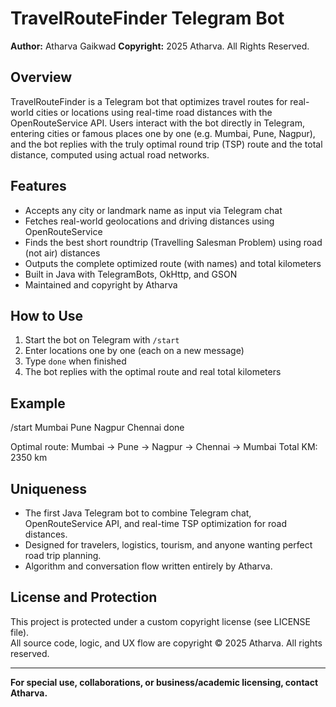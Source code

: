 # TravelRouteFinder Telegram Bot

**Author:** Atharva Gaikwad
**Copyright:** 2025 Atharva. All Rights Reserved.

## Overview

TravelRouteFinder is a Telegram bot that optimizes travel routes for real-world cities or locations using real-time road distances with the OpenRouteService API. Users interact with the bot directly in Telegram, entering cities or famous places one by one (e.g. Mumbai, Pune, Nagpur), and the bot replies with the truly optimal round trip (TSP) route and the total distance, computed using actual road networks.

## Features

- Accepts any city or landmark name as input via Telegram chat
- Fetches real-world geolocations and driving distances using OpenRouteService
- Finds the best short roundtrip (Travelling Salesman Problem) using road (not air) distances
- Outputs the complete optimized route (with names) and total kilometers
- Built in Java with TelegramBots, OkHttp, and GSON
- Maintained and copyright by Atharva

## How to Use

1. Start the bot on Telegram with `/start`
2. Enter locations one by one (each on a new message)
3. Type `done` when finished
4. The bot replies with the optimal route and real total kilometers

## Example

/start
Mumbai
Pune
Nagpur
Chennai
done

Optimal route: Mumbai → Pune → Nagpur → Chennai → Mumbai
Total KM: 2350 km


## Uniqueness

- The first Java Telegram bot to combine Telegram chat, OpenRouteService API, and real-time TSP optimization for road distances.
- Designed for travelers, logistics, tourism, and anyone wanting perfect road trip planning.
- Algorithm and conversation flow written entirely by Atharva.

## License and Protection

This project is protected under a custom copyright license (see LICENSE file).  
All source code, logic, and UX flow are copyright © 2025 Atharva. All rights reserved.

---

**For special use, collaborations, or business/academic licensing, contact Atharva.**
